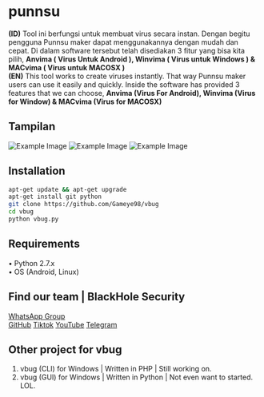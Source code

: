 # punnsu
**(ID)** Tool ini berfungsi untuk membuat virus secara instan. Dengan begitu pengguna Punnsu maker dapat menggunakannya dengan mudah dan cepat. Di dalam software tersebut telah disediakan 3 fitur yang bisa kita pilih, **Anvima ( Virus Untuk Android ), Winvima ( Virus untuk Windows ) & MACvima ( Virus untuk MACOSX )**  
**(EN)** This tool works to create viruses instantly. That way Punnsu maker users can use it easily and quickly. Inside the software has provided 3 features that we can choose, **Anvima (Virus For Android), Winvima (Virus for Window) & MACvima (Virus for MACOSX)**

## Tampilan
![Example Image](https://files.catbox.moe/3stxec.jpg)
![Example Image](https://files.catbox.moe/thwekc.jpg)
![Example Image](https://files.catbox.moe/4ydfsv.jpg)
## Installation
```bash
apt-get update && apt-get upgrade
apt-get install git python
git clone https://github.com/Gameye98/vbug
cd vbug
python vbug.py
```

## Requirements
• Python 2.7.x  
• OS (Android, Linux)

## Find our team | BlackHole Security
[WhatsApp Group](https://chat.whatsapp.com/Eey19yVQU5KEBqQ5XipARv)  
[GitHub]([https://github.com/BlackHoleSecurity](https://github.com/OFFICIALBUNNY404))
[Tiktok]([tiktok.com/@mr.bunny_official404])
[YouTube]([https://www.youtube.com/@Bunnynotsurend])
[Telegram]([https://t.me/OFFICIALMRBUNNY])
## Other project for vbug
1. vbug (CLI) for Windows | Written in PHP | Still working on.
2. vbug (GUI) for Windows | Written in Python | Not even want to started. LOL.
